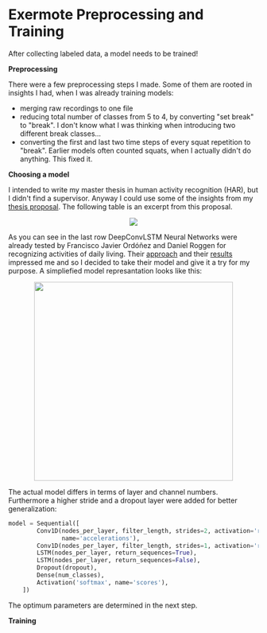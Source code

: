 # Exermote Preprocessing and Training

After collecting labeled data, a model needs to be trained!

**Preprocessing**

There were a few preprocessing steps I made. Some of them are rooted in insights I had, when I was already training models:

- merging raw recordings to one file
- reducing total number of classes from 5 to 4, by converting "set break" to "break". I don't know what I was thinking when introducing two different break classes...
- converting the first and last two time steps of every squat repetition to "break". Earlier models often counted squats, when I actually didn't do anything. This fixed it.


**Choosing a model**

I intended to write my master thesis in human activity recognition (HAR), but I didn't find a supervisor. Anyway I could use some of the insights from my <a href="https://github.com/Lausbert/Exermote/blob/master/ExermotePreprocessingAndTraining/MasterThesisProposal/master%20thesis%20proposal.pdf">thesis proposal</a>. The following table is an excerpt from this proposal.

<p align="center">
<img src="https://github.com/Lausbert/Exermote/blob/master/ExermotePreprocessingAndTraining/MasterThesisProposal/Bildschirmfoto%202017-08-04%20um%2014.55.17.png">
</p>

As you can see in the last row DeepConvLSTM Neural Networks were already tested by Francisco Javier Ordóñez and Daniel Roggen for recognizing activities of daily living. Their <a href="https://github.com/sussexwearlab/DeepConvLSTM">approach</a> and their <a href="http://www.mdpi.com/1424-8220/16/1/115/html">results</a> impressed me and so I decided to take their model and give it a try for my purpose. A simpliefied model represantation looks like this:

<p align="center">
<img src="https://github.com/Lausbert/Exermote/blob/master/ExermotePreprocessingAndTraining/MasterThesisProposal/Bildschirmfoto%202017-08-04%20um%2016.29.02.png" width="400">
</p>

The actual model differs in terms of layer and channel numbers. Furthermore a higher stride and a dropout layer were added for better generalization:

```python
model = Sequential([
        Conv1D(nodes_per_layer, filter_length, strides=2, activation='relu', input_shape=(timesteps, data_dim),
               name='accelerations'),
        Conv1D(nodes_per_layer, filter_length, strides=1, activation='relu'),
        LSTM(nodes_per_layer, return_sequences=True),
        LSTM(nodes_per_layer, return_sequences=False),
        Dropout(dropout),
        Dense(num_classes),
        Activation('softmax', name='scores'),
    ])
```

The optimum parameters are determined in the next step.

**Training**
